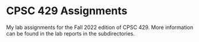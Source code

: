 # CPSC 429 Assignments

My lab assignments for the Fall 2022 edition of CPSC 429.
More information can be found in the lab reports in the subdirectories.
